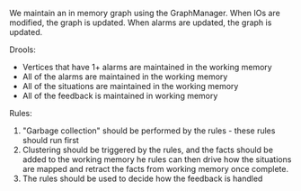 We maintain an in memory graph using the GraphManager.
When IOs are modified, the graph is updated.
When alarms are updated, the graph is updated.

Drools:
 * Vertices that have 1+ alarms are maintained in the working memory
 * All of the alarms are maintained in the working memory
 * All of the situations are maintained in the working memory
 * All of the feedback is maintained in working memory

Rules:
 1. "Garbage collection" should be performed by the rules - these rules should run first
 2. Clustering should be triggered by the rules, and the facts should be added to the working memory
    he rules can then drive how the situations are mapped and retract the facts from working memory once complete.
 3. The rules should be used to decide how the feedback is handled
